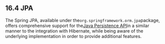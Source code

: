 ## 16.4 JPA

The Spring JPA, available under the`org.springframework.orm.jpa`package, offers comprehensive support for the[Java Persistence API](http://www.oracle.com/technetwork/articles/javaee/jpa-137156.html)in a similar manner to the integration with Hibernate, while being aware of the underlying implementation in order to provide additional features.

